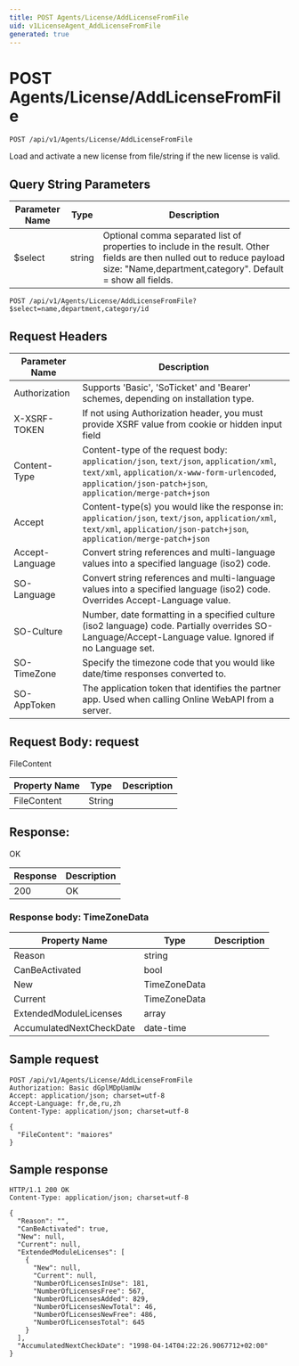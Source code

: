 ```yaml
---
title: POST Agents/License/AddLicenseFromFile
uid: v1LicenseAgent_AddLicenseFromFile
generated: true
---
```


# POST Agents/License/AddLicenseFromFile

```http
POST /api/v1/Agents/License/AddLicenseFromFile
```

Load and activate a new license from file/string if the new license is valid.







## Query String Parameters

| Parameter Name | Type |  Description |
|----------------|------|--------------|
| $select | string |  Optional comma separated list of properties to include in the result. Other fields are then nulled out to reduce payload size: "Name,department,category". Default = show all fields. |

```http
POST /api/v1/Agents/License/AddLicenseFromFile?$select=name,department,category/id
```


## Request Headers

| Parameter Name | Description |
|----------------|-------------|
| Authorization  | Supports 'Basic', 'SoTicket' and 'Bearer' schemes, depending on installation type. |
| X-XSRF-TOKEN   | If not using Authorization header, you must provide XSRF value from cookie or hidden input field |
| Content-Type | Content-type of the request body: `application/json`, `text/json`, `application/xml`, `text/xml`, `application/x-www-form-urlencoded`, `application/json-patch+json`, `application/merge-patch+json` |
| Accept         | Content-type(s) you would like the response in: `application/json`, `text/json`, `application/xml`, `text/xml`, `application/json-patch+json`, `application/merge-patch+json` |
| Accept-Language | Convert string references and multi-language values into a specified language (iso2) code. |
| SO-Language | Convert string references and multi-language values into a specified language (iso2) code. Overrides Accept-Language value. |
| SO-Culture | Number, date formatting in a specified culture (iso2 language) code. Partially overrides SO-Language/Accept-Language value. Ignored if no Language set. |
| SO-TimeZone | Specify the timezone code that you would like date/time responses converted to. |
| SO-AppToken | The application token that identifies the partner app. Used when calling Online WebAPI from a server. |

## Request Body: request 

FileContent 

| Property Name | Type |  Description |
|----------------|------|--------------|
| FileContent | String |  |

## Response:

OK

| Response | Description |
|----------------|-------------|
| 200 | OK |

### Response body: TimeZoneData

| Property Name | Type |  Description |
|----------------|------|--------------|
| Reason | string |  |
| CanBeActivated | bool |  |
| New | TimeZoneData |  |
| Current | TimeZoneData |  |
| ExtendedModuleLicenses | array |  |
| AccumulatedNextCheckDate | date-time |  |

## Sample request

```http!
POST /api/v1/Agents/License/AddLicenseFromFile
Authorization: Basic dGplMDpUamUw
Accept: application/json; charset=utf-8
Accept-Language: fr,de,ru,zh
Content-Type: application/json; charset=utf-8

{
  "FileContent": "maiores"
}
```

## Sample response

```http_
HTTP/1.1 200 OK
Content-Type: application/json; charset=utf-8

{
  "Reason": "",
  "CanBeActivated": true,
  "New": null,
  "Current": null,
  "ExtendedModuleLicenses": [
    {
      "New": null,
      "Current": null,
      "NumberOfLicensesInUse": 181,
      "NumberOfLicensesFree": 567,
      "NumberOfLicensesAdded": 829,
      "NumberOfLicensesNewTotal": 46,
      "NumberOfLicensesNewFree": 486,
      "NumberOfLicensesTotal": 645
    }
  ],
  "AccumulatedNextCheckDate": "1998-04-14T04:22:26.9067712+02:00"
}
```